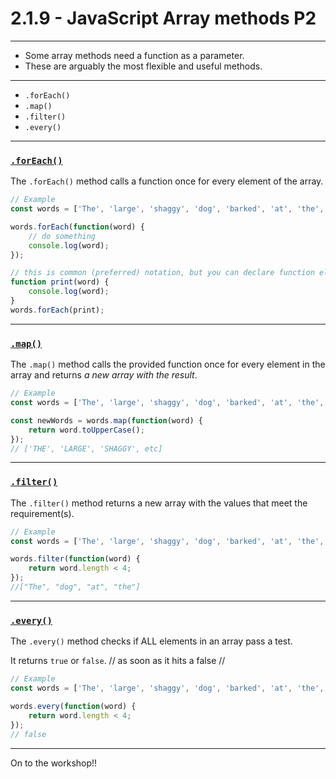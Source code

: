 # 2.1.9 - JavaScript Array methods P2

---

- Some array methods need a function as a parameter.
- These are arguably the most flexible and useful methods.

---

- `.forEach()`
- `.map()`
- `.filter()`
- `.every()`

---

### [`.forEach()`](https://www.w3schools.com/jsreF/jsref_foreach.asp)

The `.forEach()` method calls a function once for every element of the array.

```js
// Example
const words = ['The', 'large', 'shaggy', 'dog', 'barked', 'at', 'the', 'silence'];

words.forEach(function(word) {
    // do something
    console.log(word);
});

// this is common (preferred) notation, but you can declare function elsewhere:
function print(word) {
    console.log(word);
}
words.forEach(print);


```

---

### [`.map()`](https://www.w3schools.com/jsreF/jsref_map.asp)

The `.map()` method calls the provided function once for every element in the array and returns _a new array with the result_.

```js
// Example
const words = ['The', 'large', 'shaggy', 'dog', 'barked', 'at', 'the', 'silence'];

const newWords = words.map(function(word) {
    return word.toUpperCase();
});
// ['THE', 'LARGE', 'SHAGGY', etc]

```

---

### [`.filter()`](https://www.w3schools.com/jsreF/jsref_filter.asp)

The `.filter()` method returns a new array with the values that meet the requirement(s).

```js
// Example
const words = ['The', 'large', 'shaggy', 'dog', 'barked', 'at', 'the', 'silence'];

words.filter(function(word) {
    return word.length < 4;
});
//["The", "dog", "at", "the"]
```

---

### [`.every()`](https://www.w3schools.com/jsref/jsref_every.asp)

The `.every()` method checks if ALL elements in an array pass a test.

It returns `true` or `false`.
// as soon as it hits a false //

```js
// Example
const words = ['The', 'large', 'shaggy', 'dog', 'barked', 'at', 'the', 'silence'];

words.every(function(word) {
    return word.length < 4;
});
// false
```

---

On to the workshop!!
